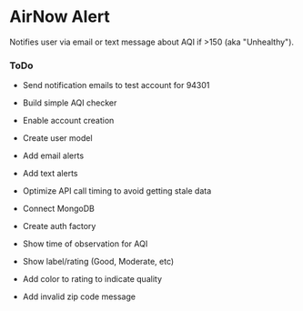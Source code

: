 # AirNow Alert

Notifies user via email or text message about AQI if >150 (aka "Unhealthy").

### ToDo

* Send notification emails to test account for 94301

* Build simple AQI checker

* Enable account creation

* Create user model

* Add email alerts

* Add text alerts

* Optimize API call timing to avoid getting stale data

* Connect MongoDB

* Create auth factory

* Show time of observation for AQI

* Show label/rating (Good, Moderate, etc)

* Add color to rating to indicate quality

* Add invalid zip code message